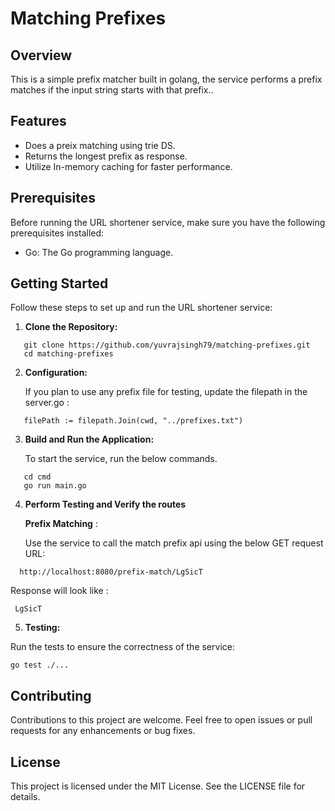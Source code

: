 # Matching Prefixes

## Overview

This is a simple prefix matcher built in golang, the service performs a prefix matches if the input string starts with that prefix..

## Features

- Does a preix matching using trie DS.
- Returns the longest prefix as response.
- Utilize In-memory caching for faster performance.

## Prerequisites

Before running the URL shortener service, make sure you have the following prerequisites installed:

- Go: The Go programming language.

## Getting Started

Follow these steps to set up and run the URL shortener service:

1. **Clone the Repository:**

```
   git clone https://github.com/yuvrajsingh79/matching-prefixes.git
   cd matching-prefixes
```

2. **Configuration:**

     If you plan to use any prefix file for testing, update the filepath in the server.go :

```
   filePath := filepath.Join(cwd, "../prefixes.txt")
```


3. **Build and Run the Application:**

	To start the service, run the below commands.
```
   cd cmd
   go run main.go
```

4. **Perform Testing and Verify the routes**
   
   **Prefix Matching** :
	
   Use the service to call the match prefix api using the below GET request URL:
	
```
  http://localhost:8080/prefix-match/LgSicT
```
   Response will look like :
    
```
 LgSicT
```

5. **Testing:**

Run the tests to ensure the correctness of the service:
```
go test ./...
```

## Contributing

Contributions to this project are welcome. Feel free to open issues or pull requests for any enhancements or bug fixes.

## License

This project is licensed under the MIT License. See the LICENSE file for details.
